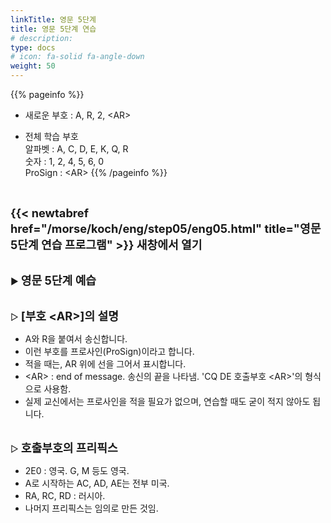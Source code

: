 ```yaml
---
linkTitle: 영문 5단계
title: 영문 5단계 연습
# description: 
type: docs
# icon: fa-solid fa-angle-down
weight: 50
---
```


{{% pageinfo %}}

* 새로운 부호 : A, R, 2, &lt;AR&gt;

* 전체 학습 부호<br>
알파벳 : A, C, D, E, K, Q, R<br>
숫자 : 1, 2, 4, 5, 6, 0<br>
ProSign : &lt;AR&gt;
{{% /pageinfo %}}

<br>

<b><span style="font-size:130%">{{< newtabref href="/morse/koch/eng/step05/eng05.html" title="영문 5단계 연습 프로그램" >}} 새창에서 열기</span></b>

<br>
▶ <b><span style="font-size:130%">영문 5단계 예습</span></b>
<br><br>

▷ <b><span style="font-size:130%">[부호  &lt;AR&gt;]의 설명</span></b>
- A와 R을 붙여서 송신합니다.
- 이런 부호를 프로사인(ProSign)이라고 합니다.
- 적을 때는, AR 위에 선을 그어서 표시합니다.
- &lt;AR&gt; : end of message. 송신의 끝을 나타냄. 'CQ DE 호출부호 &lt;AR&gt;'의 형식으로 사용함.
- 실제 교신에서는 프로사인을 적을 필요가 없으며, 연습할 때도 굳이 적지 않아도 됩니다.
<br><br>

▷ <b><span style="font-size:130%">호출부호의 프리픽스</span></b>
- 2E0 : 영국. G, M 등도 영국.
- A로 시작하는 AC, AD, AE는 전부 미국.
- RA, RC, RD : 러시아.
- 나머지 프리픽스는 임의로 만든 것임.

